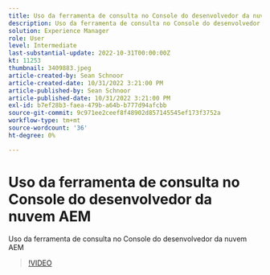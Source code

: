 ```yaml
---
title: Uso da ferramenta de consulta no Console do desenvolvedor da nuvem AEM
description: Uso da ferramenta de consulta no Console do desenvolvedor da nuvem AEM
solution: Experience Manager
role: User
level: Intermediate
last-substantial-update: 2022-10-31T00:00:00Z
kt: 11253
thumbnail: 3409883.jpeg
article-created-by: Sean Schnoor
article-created-date: 10/31/2022 3:21:00 PM
article-published-by: Sean Schnoor
article-published-date: 10/31/2022 3:21:00 PM
exl-id: b7ef28b3-faea-479b-a64b-b777d94afcbb
source-git-commit: 9c971ee2ceef8f48902d857145545ef173f3752a
workflow-type: tm+mt
source-wordcount: '36'
ht-degree: 0%

---
```


# Uso da ferramenta de consulta no Console do desenvolvedor da nuvem AEM

Uso da ferramenta de consulta no Console do desenvolvedor da nuvem AEM

>[!VIDEO](https://video.tv.adobe.com/v/3409883/?quality=12&learn=on)
